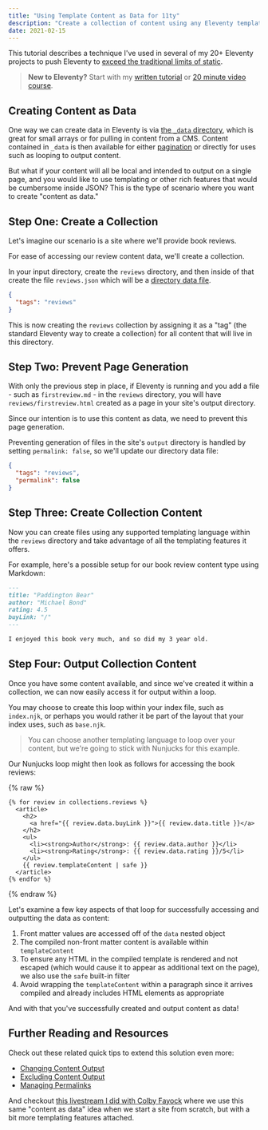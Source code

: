 ```yaml
---
title: "Using Template Content as Data for 11ty"
description: "Create a collection of content using any Eleventy templating language and learn to control the output to enable using that content as data."
date: 2021-02-15
---
```


This tutorial describes a technique I've used in several of my 20+ Eleventy projects to push Eleventy to [exceed the traditional limits of static](/posts/going-beyond-static-with-eleventy/).

> **New to Eleventy?** Start with my [written tutorial](/posts/create-your-first-basic-11ty-website/) or [20 minute video course](https://5t3ph.dev/learn-11ty).

## Creating Content as Data

One way we can create data in Eleventy is via [the `_data` directory](https://www.11ty.dev/docs/data-global/), which is great for small arrays or for pulling in content from a CMS. Content contained in `_data` is then available for either [pagination](https://www.11ty.dev/docs/pagination/#paginate-a-global-or-local-data-file) or directly for uses such as looping to output content.

But what if your content will all be local and intended to output on a single page, and you would like to use templating or other rich features that would be cumbersome inside JSON? This is the type of scenario where you want to create "content as data."

## Step One: Create a Collection

Let's imagine our scenario is a site where we'll provide book reviews.

For ease of accessing our review content data, we'll create a collection.

In your input directory, create the `reviews` directory, and then inside of that create the file `reviews.json` which will be a [directory data file](/tips/data-directory-file/).

```json
{
  "tags": "reviews"
}
```

This is now creating the `reviews` collection by assigning it as a "tag" (the standard Eleventy way to create a collection) for all content that will live in this directory.

## Step Two: Prevent Page Generation

With only the previous step in place, if Eleventy is running and you add a file - such as `firstreview.md` - in the `reviews` directory, you will have `reviews/firstreview.html` created as a page in your site's output directory.

Since our intention is to use this content as data, we need to prevent this page generation.

Preventing generation of files in the site's `output` directory is handled by setting `permalink: false`, so we'll update our directory data file:

```json
{
  "tags": "reviews",
  "permalink": false
}
```

## Step Three: Create Collection Content

Now you can create files using any supported templating language within the `reviews` directory and take advantage of all the templating features it offers.

For example, here's a possible setup for our book review content type using Markdown:

```md
---
title: "Paddington Bear"
author: "Michael Bond"
rating: 4.5
buyLink: "/"
---

I enjoyed this book very much, and so did my 3 year old.
```

## Step Four: Output Collection Content

Once you have some content available, and since we've created it within a collection, we can now easily access it for output within a loop.

You may choose to create this loop within your index file, such as `index.njk`, or perhaps you would rather it be part of the layout that your index uses, such as `base.njk`.

> You can choose another templating language to loop over your content, but we're going to stick with Nunjucks for this example.

Our Nunjucks loop might then look as follows for accessing the book reviews:

{% raw %}

```twig
{% for review in collections.reviews %}
  <article>
    <h2>
      <a href="{{ review.data.buyLink }}">{{ review.data.title }}</a>
    </h2>
    <ul>
      <li><strong>Author</strong>: {{ review.data.author }}</li>
      <li><strong>Rating</strong>: {{ review.data.rating }}/5</li>
    </ul>
    {{ review.templateContent | safe }}
  </article>
{% endfor %}
```

{% endraw %}

Let's examine a few key aspects of that loop for successfully accessing and outputting the data as content:

1. Front matter values are accessed off of the `data` nested object
1. The compiled non-front matter content is available within `templateContent`
1. To ensure any HTML in the compiled template is rendered and not escaped (which would cause it to appear as additional text on the page), we also use the `safe` built-in filter
1. Avoid wrapping the `templateContent` within a paragraph since it arrives compiled and already includes HTML elements as appropriate

And with that you've successfully created and output content as data!

## Further Reading and Resources

Check out these related quick tips to extend this solution even more:

- [Changing Content Output](/tips/changing-content-output/)
- [Excluding Content Output](/tips/excluding-content-output/)
- [Managing Permalinks](/tips/permalinks/)

And checkout [this livestream I did with Colby Fayock](https://www.youtube.com/watch?v=nIiOwNb7KR4) where we use this same "content as data" idea when we start a site from scratch, but with a bit more templating features attached.
